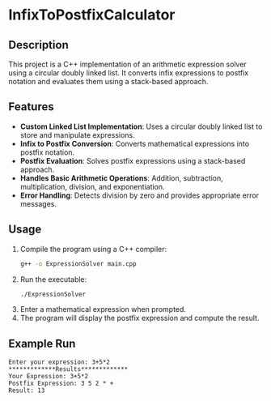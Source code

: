 # InfixToPostfixCalculator

## Description
This project is a C++ implementation of an arithmetic expression solver using a circular doubly linked list. It converts infix expressions to postfix notation and evaluates them using a stack-based approach.

## Features
- **Custom Linked List Implementation**: Uses a circular doubly linked list to store and manipulate expressions.
- **Infix to Postfix Conversion**: Converts mathematical expressions into postfix notation.
- **Postfix Evaluation**: Solves postfix expressions using a stack-based approach.
- **Handles Basic Arithmetic Operations**: Addition, subtraction, multiplication, division, and exponentiation.
- **Error Handling**: Detects division by zero and provides appropriate error messages.

## Usage
1. Compile the program using a C++ compiler:
   ```sh
   g++ -o ExpressionSolver main.cpp
   ```
2. Run the executable:
   ```sh
   ./ExpressionSolver
   ```
3. Enter a mathematical expression when prompted.
4. The program will display the postfix expression and compute the result.

## Example Run
```
Enter your expression: 3+5*2
*************Results*************
Your Expression: 3+5*2
Postfix Expression: 3 5 2 * +
Result: 13
```


